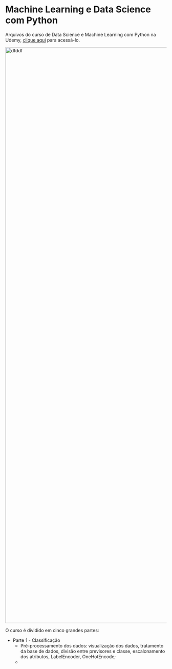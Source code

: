 # Machine Learning e Data Science com Python
Arquivos do curso de Data Science e Machine Learning com Python na Udemy, [clique aqui](https://www.udemy.com/course/machine-learning-e-data-science-com-python-y/?src=sac&kw=Machine+Learning+e+Data+Science+com+Python+de+A+à+Z) para acessá-lo.

<img width="1796" alt="dfddf" src="https://user-images.githubusercontent.com/97196457/151352851-1d298d4e-f8a0-42f6-86b6-a7ae2e17c8de.png">

O curso é dividido em cinco grandes partes:
- Parte 1 - Classificação
    - Pré-processamento dos dados: visualização dos dados, tratamento da base de dados, divisão entre previsores e classe, escalonamento dos atributos, LabelEncoder, OneHotEncode;
    - 
